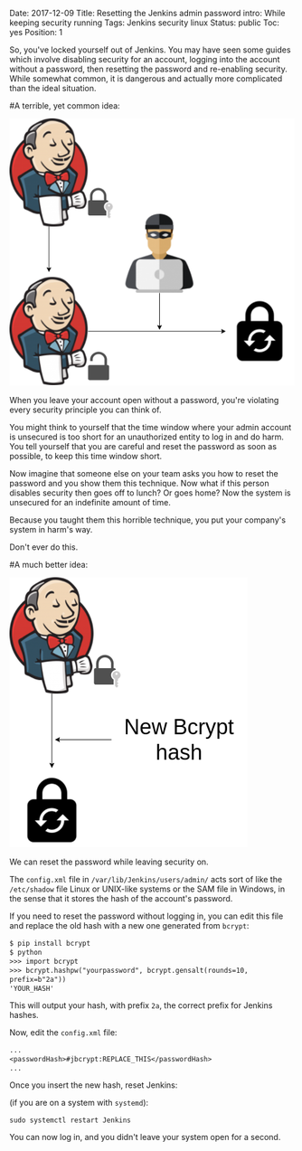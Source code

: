 Date: 2017-12-09
Title: Resetting the Jenkins admin password
intro: While keeping security running
Tags: Jenkins security linux
Status: public
Toc: yes
Position: 1

So, you've locked yourself out of Jenkins. You may have seen some guides which
involve disabling security for an account, logging into the account without a password,
then resetting the password and re-enabling security. While somewhat common, it is dangerous and
actually more complicated than the ideal situation.

#A terrible, yet common idea:

![Jenkins bad password reset](/images/jenkins-password-reset-bad.png)

When you leave your account open without a password, you're violating every
security principle you can think of.

You might think to yourself that the time window where your admin account
is unsecured is too short for an unauthorized entity to log in and do harm.
You tell yourself that you are careful and reset the password as soon as possible,
to keep this time window short.

Now imagine that someone else on your team asks you how to reset the password
and you show them this technique. Now what if this person disables security
then goes off to lunch? Or goes home? Now the system is unsecured for an indefinite
amount of time.

Because you taught them this horrible technique,
you put your company's system in harm's way.

Don't ever do this.

#A much better idea:

![Jenkins good password reset](/images/jenkins-password-reset-good.png)

We can reset the password while leaving security on.

The `config.xml` file in `/var/lib/Jenkins/users/admin/` acts sort of like
the `/etc/shadow` file Linux or UNIX-like systems or the SAM file in Windows, in the sense that it stores
the hash of the account's password.

If you need to reset the password without logging in, you can edit this file
and replace the old hash with a new one generated from `bcrypt`:

```
$ pip install bcrypt
$ python
>>> import bcrypt
>>> bcrypt.hashpw("yourpassword", bcrypt.gensalt(rounds=10, prefix=b"2a"))
'YOUR_HASH'
```

This will output your hash, with prefix `2a`, the correct prefix for Jenkins hashes.

Now, edit the `config.xml` file:

```
...
<passwordHash>#jbcrypt:REPLACE_THIS</passwordHash>
...
```

Once you insert the new hash, reset Jenkins:

(if you are on a system with `systemd`):

```
sudo systemctl restart Jenkins
```

You can now log in, and you didn't leave your system open for a second.
